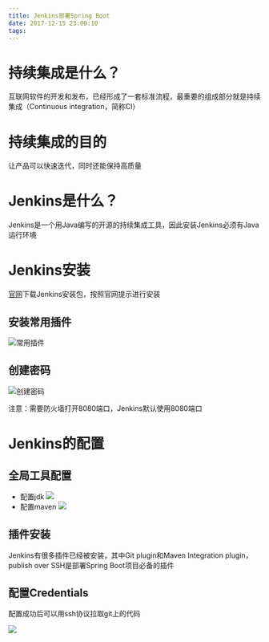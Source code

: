 ```yaml
---
title: Jenkins部署Spring Boot
date: 2017-12-15 23:00:10
tags:
---
```

# 持续集成是什么？

互联网软件的开发和发布，已经形成了一套标准流程，最重要的组成部分就是持续集成（Continuous integration，简称CI）

# 持续集成的目的

让产品可以快速迭代，同时还能保持高质量

# Jenkins是什么？

Jenkins是一个用Java编写的开源的持续集成工具，因此安装Jenkins必须有Java运行环境

# Jenkins安装

[官网](https://jenkins.io/download/)下载Jenkins安装包，按照官网提示进行安装

## 安装常用插件
![常用插件](http://s1.wailian.download/2017/12/18/1eebae.png)
## 创建密码
![创建密码](http://s1.wailian.download/2017/12/18/2625d8.png)

注意：需要防火墙打开8080端口，Jenkins默认使用8080端口

# Jenkins的配置

## 全局工具配置

- 配置jdk
![](http://s1.wailian.download/2017/12/18/2ad234.png)
- 配置maven
![](http://s1.wailian.download/2017/12/18/3711fb.png)

## 插件安装

Jenkins有很多插件已经被安装，其中Git plugin和Maven Integration plugin，publish over SSH是部署Spring Boot项目必备的插件

## 配置Credentials

配置成功后可以用ssh协议拉取git上的代码

![](http://s1.wailian.download/2017/12/15/1.png)
